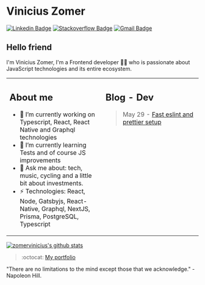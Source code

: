 # Vinicius Zomer
[![Linkedin Badge](https://img.shields.io/badge/-viniciuszomer-blue?style=flat-square&logo=Linkedin&logoColor=white&link=https://www.linkedin.com/in/vinicius-m-dias/)](https://www.linkedin.com/in/vinicius-zomer/)
[![Stackoverflow Badge](https://img.shields.io/badge/-Stackoverflow-4CA143?style=flat-square&logo=Stackoverflow&logoColor=white&link=https://stackoverflow.com/users/9555899/vinicius-zomer)](https://stackoverflow.com/users/9555899/vinicius-zomer)
[![Gmail Badge](https://img.shields.io/badge/-vinicius.zomer123@gmail.com-c14438?style=flat-square&logo=Gmail&logoColor=white&link=mailto:viniciusimpulse@gmail.com)](mailto:vinicius.zomer123@gmail.com)

## Hello friend
I'm Vinicius Zomer, I'm a Frontend developer 👨‍💻 who is passionate about JavaScript technologies and its entire ecosystem. 

<table><tr><td valign="top" width="49%">

## About me

- 🔭 I’m currently working on Typescript, React, React Native and Graphql technologies
- 🌱 I’m currently learning Tests and of course JS improvements
- 💬 Ask me about: tech, music, cycling and a little bit about investments.
-  ⚡ Technologies: React, Node, Gatsbyjs, React-Native, Graphql, NextJS, Prisma, PostgreSQL, Typescript

</td><td valign="top" width="49%">
  
## Blog - Dev

> May 29 - [Fast eslint and prettier setup](https://viniciuszomer.tech/eslint-prettier-fast-setup)

</td></tr></table>

[![zomervinicius's github stats](https://github-readme-stats.vercel.app/api?username=ZomerVinicius)](https://github.com/zomervinicius/github-readme-stats)

> :octocat: [My portfolio](https://viniciuszomer.tech/)

"There are no limitations to the mind except those that we acknowledge." -Napoleon Hill.

